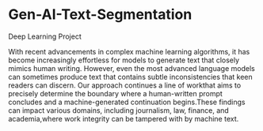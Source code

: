 # Gen-AI-Text-Segmentation
Deep Learning Project

With recent advancements in complex machine learning algorithms, it has become increasingly effortless for models to generate
text that closely mimics human writing. However, even the most advanced language models can sometimes produce text that contains
subtle inconsistencies that keen readers can discern. Our approach continues a line of workthat aims to precisely determine the
boundary where a human-written prompt concludes and a machine-generated continuation begins.These findings can impact various domains, 
including journalism, law, finance, and academia,where work integrity can be tampered with by machine text.
